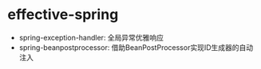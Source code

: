 # effective-spring

- spring-exception-handler: 全局异常优雅响应
- spring-beanpostprocessor: 借助BeanPostProcessor实现ID生成器的自动注入
